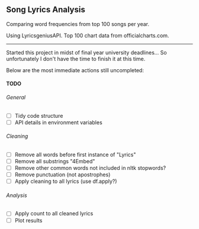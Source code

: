 ## Song Lyrics Analysis
Comparing word frequencies from top 100 songs per year.

Using LyricsgeniusAPI.
Top 100 chart data from officialcharts.com.

------
Started this project in midst of final year university deadlines...
So unfortunately I don't have the time to finish it at this time.

Below are the most immediate actions still uncompleted:

#### TODO
###### General
- [ ] Tidy code structure
- [ ] API details in environment variables
###### Cleaning
- [ ] Remove all words before first instance of "Lyrics"
- [ ] Remove all substrings "4Embed"
- [ ] Remove other common words not included in nltk stopwords?
- [ ] Remove punctuation (not apostrophes)
- [ ] Apply cleaning to all lyrics (use df.apply?)
###### Analysis
- [ ] Apply count to all cleaned lyrics
- [ ] Plot results
